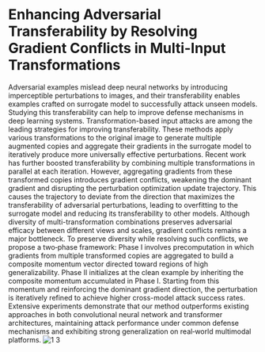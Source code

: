 # Enhancing Adversarial Transferability by Resolving Gradient Conflicts in Multi-Input Transformations
Adversarial examples mislead deep neural networks by introducing imperceptible perturbations to images, and their transferability enables examples crafted on surrogate model to successfully attack unseen models. Studying this transferability can help to improve defense mechanisms in deep learning systems. Transformation-based input attacks are among the leading strategies for improving transferability. These methods apply various transformations to the original image to generate multiple augmented copies and aggregate their gradients in the surrogate model to iteratively produce more universally effective perturbations. Recent work has further boosted transferability by combining multiple transformations in parallel at each iteration. However, aggregating gradients from these transformed copies introduces gradient conflicts, weakening the dominant gradient and disrupting the perturbation optimization update trajectory. This causes the trajectory to deviate from the direction that maximizes the transferability of adversarial perturbations, leading to overfitting to the surrogate model and reducing its transferability to other models. Although diversity of multi-transformation combinations preserves adversarial efficacy between different views and scales, gradient conflicts remains a major bottleneck. To preserve diversity while resolving such conflicts, we propose a two‑phase framework:
Phase I involves precomputation in which gradients from multiple transformed copies are aggregated to build a composite momentum vector directed toward regions of high generalizability.
Phase II initializes at the clean example by inheriting the composite momentum accumulated in Phase I. Starting from this momentum and reinforcing the dominant gradient direction, the perturbation is iteratively refined to achieve higher cross-model attack success rates.
Extensive experiments demonstrate that our method outperforms existing approaches in both convolutional neural network and transformer architectures, maintaining attack performance under common defense mechanisms and exhibiting strong generalization on real‑world multimodal platforms.
![1 3](https://github.com/user-attachments/assets/ed897b1a-7421-4b85-bd05-73312be6784f)
